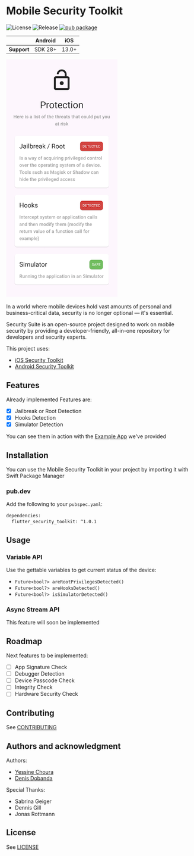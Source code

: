 # Mobile Security Toolkit

![License](https://img.shields.io/github/license/EXXETA/Flutter-Security-Toolkit.svg?style=flat-square)
![Release](https://img.shields.io/github/release/EXXETA/Flutter-Security-Toolkit.svg?style=flat-square)
[![pub package](https://img.shields.io/pub/v/flutter_security_toolkit.svg?style=flat-square)](https://pub.dev/packages/flutter_security_toolkit)

|             | Android | iOS   |
|-------------|---------|-------|
| **Support** | SDK 28+ | 13.0+ |

![Screenshot](./doc/1.png)

In a world where mobile devices hold vast amounts of personal and
business-critical data, security is no longer optional — it's essential.

Security Suite is an open-source project designed to work on mobile security by
providing a developer-friendly, all-in-one repository for developers and
security experts.

This project uses:

- [iOS Security Toolkit](https://github.com/EXXETA/iOS-Security-Toolkit) 
- [Android Security Toolkit](https://github.com/EXXETA/Android-Security-Toolkit) 

## Features

Already implemented Features are:
- [x] Jailbreak or Root Detection
- [x] Hooks Detection
- [x] Simulator Detection

You can see them in action with the [Example App](./example) we've provided

## Installation

You can use the Mobile Security Toolkit in your project by importing it with
Swift Package Manager

### pub.dev
Add the following to your `pubspec.yaml`:

```
dependencies:
  flutter_security_toolkit: ^1.0.1
```

## Usage

### Variable API

Use the gettable variables to get current status of the device:

- `Future<bool?> areRootPrivilegesDetected()`
- `Future<bool?> areHooksDetected()`
- `Future<bool?> isSimulatorDetected()`

### Async Stream API

This feature will soon be implemented

## Roadmap

Next features to be implemented:
- [ ] App Signature Check
- [ ] Debugger Detection
- [ ] Device Passcode Check
- [ ] Integrity Check
- [ ] Hardware Security Check

## Contributing

See [CONTRIBUTING](./CONTRIBUTING.md)

## Authors and acknowledgment

Authors:
- [Yessine Choura](https://github.com/ychoura)
- [Denis Dobanda](https://github.com/theDeniZ)

Special Thanks:
- Sabrina Geiger
- Dennis Gill
- Jonas Rottmann

## License

See [LICENSE](./LICENSE)
